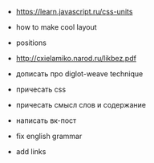 * https://learn.javascript.ru/css-units
* how to make cool layout
* positions
* http://cxielamiko.narod.ru/likbez.pdf

* дописать про diglot-weave technique
* причесать css
* причесать смысл слов и содержание
* написать вк-пост
* fix english grammar
* add links